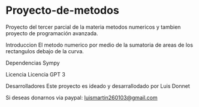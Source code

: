 # Proyecto-de-metodos

Proyecto del tercer parcial de la materia metodos numericos y tambien proyecto de programación avanzada.

Introduccion
El metodo numerico por medio de la sumatoria de areas de los rectangulos debajo de la curva.

Dependencias
Sympy

Licencia
Licencia GPT 3 

Desarrolladores
Este proyecto es ideado y desarrallodado por
Luis
Donnet

Si deseas donarnos via paypal:
luismartin260103@gmail.com
